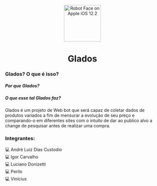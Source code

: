 <div align="center">
    <img
        src="https://emojipedia-us.s3.dualstack.us-west-1.amazonaws.com/thumbs/160/apple/198/robot-face_1f916.png" srcset="https://emojipedia-us.s3.dualstack.us-west-1.amazonaws.com/thumbs/320/apple/198/robot-face_1f916.png 2x" alt="Robot Face on Apple iOS 12.2"
        width="120"
        height="120">
    <h1>Glados</h1>
</div>

### Glados? O que é isso?

##### Por que Glados?

##### O que esse tal Glados faz?

Glados é um projeto de Web bot que será capaz de coletar dados de produtos variados a fim de mensurar a evolução de seu preço e comparando-o em diferentes sites com o intuito de dar ao publico alvo a change de pesquisar antes de realizar uma compra.

### Integrantes:

:computer: André Luiz Dias Custodio <br>
:computer: Igor Carvalho <br>
:computer: Luciano Donizetti <br>
:computer: Perilo <br>
:computer: Vinícius <br>
